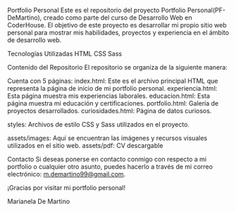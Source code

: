 Portfolio Personal
Este es el repositorio del proyecto Portfolio Personal(PF-DeMartino), creado como parte del curso de Desarrollo Web en CoderHouse. El objetivo de este proyecto es desarrollar mi propio sitio web personal para mostrar mis habilidades, proyectos y experiencia en el ámbito de desarrollo web.

Tecnologías Utilizadas
HTML
CSS
Sass


Contenido del Repositorio
El repositorio se organiza de la siguiente manera:

Cuenta con 5 páginas:
index.html: Este es el archivo principal HTML que representa la página de inicio de mi portfolio personal.
experiencia.html: Esta página muestra mis experiencias laborales.
educacion.html: Esta página muestra mi educación y certificaciones.
portfolio.html: Galería de proyectos desarrollados.
curiosidades.html: Página de datos curiosos.

styles: Archivos de estilo CSS y Sass utilizados en el proyecto.

assets/images: Aquí se encuentran las imágenes y recursos visuales utilizados en el sitio web.
assets/pdf: CV descargable



Contacto
Si deseas ponerse en contacto conmigo con respecto a mi portfolio o cualquier otro asunto, puedes hacerlo a través de mi correo electrónico: m.demartino99@gmail.com.

¡Gracias por visitar mi portfolio personal!

Marianela De Martino